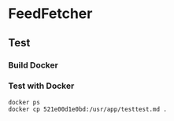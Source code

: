 # FeedFetcher

## Test
### Build Docker

### Test with Docker

```dos
docker ps
docker cp 521e00d1e0bd:/usr/app/testtest.md .
```
